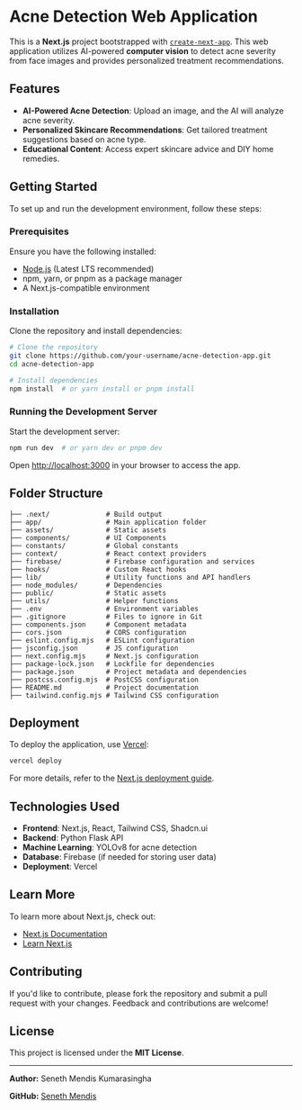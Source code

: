 # Acne Detection Web Application

This is a **Next.js** project bootstrapped with [`create-next-app`](https://github.com/vercel/next.js/tree/canary/packages/create-next-app). This web application utilizes AI-powered **computer vision** to detect acne severity from face images and provides personalized treatment recommendations.

## Features
- **AI-Powered Acne Detection**: Upload an image, and the AI will analyze acne severity.
- **Personalized Skincare Recommendations**: Get tailored treatment suggestions based on acne type.
- **Educational Content**: Access expert skincare advice and DIY home remedies.

## Getting Started

To set up and run the development environment, follow these steps:

### Prerequisites
Ensure you have the following installed:
- [Node.js](https://nodejs.org/) (Latest LTS recommended)
- npm, yarn, or pnpm as a package manager
- A Next.js-compatible environment

### Installation
Clone the repository and install dependencies:

```bash
# Clone the repository
git clone https://github.com/your-username/acne-detection-app.git
cd acne-detection-app

# Install dependencies
npm install  # or yarn install or pnpm install
```

### Running the Development Server
Start the development server:

```bash
npm run dev  # or yarn dev or pnpm dev
```

Open [http://localhost:3000](http://localhost:3000) in your browser to access the app.

## Folder Structure

```
├── .next/              # Build output
├── app/                # Main application folder
├── assets/             # Static assets
├── components/         # UI Components
├── constants/          # Global constants
├── context/            # React context providers
├── firebase/           # Firebase configuration and services
├── hooks/              # Custom React hooks
├── lib/                # Utility functions and API handlers
├── node_modules/       # Dependencies
├── public/             # Static assets
├── utils/              # Helper functions
├── .env                # Environment variables
├── .gitignore          # Files to ignore in Git
├── components.json     # Component metadata
├── cors.json           # CORS configuration
├── eslint.config.mjs   # ESLint configuration
├── jsconfig.json       # JS configuration
├── next.config.mjs     # Next.js configuration
├── package-lock.json   # Lockfile for dependencies
├── package.json        # Project metadata and dependencies
├── postcss.config.mjs  # PostCSS configuration
├── README.md           # Project documentation
├── tailwind.config.mjs # Tailwind CSS configuration
```

## Deployment

To deploy the application, use [Vercel](https://vercel.com/new?utm_medium=default-template&filter=next.js&utm_source=create-next-app&utm_campaign=create-next-app-readme):

```bash
vercel deploy
```

For more details, refer to the [Next.js deployment guide](https://nextjs.org/docs/app/building-your-application/deploying).

## Technologies Used
- **Frontend**: Next.js, React, Tailwind CSS, Shadcn.ui
- **Backend**: Python Flask API
- **Machine Learning**: YOLOv8 for acne detection
- **Database**:  Firebase (if needed for storing user data)
- **Deployment**: Vercel

## Learn More
To learn more about Next.js, check out:
- [Next.js Documentation](https://nextjs.org/docs)
- [Learn Next.js](https://nextjs.org/learn)

## Contributing
If you'd like to contribute, please fork the repository and submit a pull request with your changes. Feedback and contributions are welcome!

## License
This project is licensed under the **MIT License**.

---
**Author:** Seneth Mendis Kumarasingha

**GitHub:** [Seneth Mendis](https://github.com/senethmendis)

